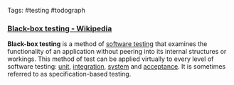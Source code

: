 Tags: #testing #todograph

### [Black-box testing - Wikipedia](https://en.wikipedia.org/wiki/Black-box_testing)

**Black-box testing** is a method of [software testing](https://en.wikipedia.org/wiki/Software_testing "Software testing") that examines the functionality of an application without peering into its internal structures or workings. This method of test can be applied virtually to every level of software testing: [unit](https://en.wikipedia.org/wiki/Unit_test "Unit test"), [integration](https://en.wikipedia.org/wiki/Integration_testing "Integration testing"), [system](https://en.wikipedia.org/wiki/System_testing "System testing") and [acceptance](https://en.wikipedia.org/wiki/Acceptance_test "Acceptance test"). It is sometimes referred to as specification-based testing.

